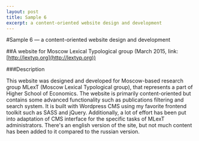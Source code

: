 ```yaml
---
layout: post
title: Sample 6
excerpt: a content-oriented website design and development
---
```


#Sample 6 — a content-oriented website design and development

##A website for Moscow Lexical Typological group (March 2015, link: [http://lextyp.org](http://lextyp.org))

###Description

This website was designed and developed for Moscow-based research group MLexT (Moscow Lexical Typological group), that represents a part of Higher School of Economics. The website is primarily content-oriented but contains some advanced functionality such as publications filtering and search system. It is built with Wordpress CMS using my favorite frontend toolkit such as SASS and jQuery. Additionally, a lot of effort has been put into adaptation of CMS interface for the specific tasks of MLexT administrators. There's an english version of the site, but not much content has been added to it compared to the russian version.